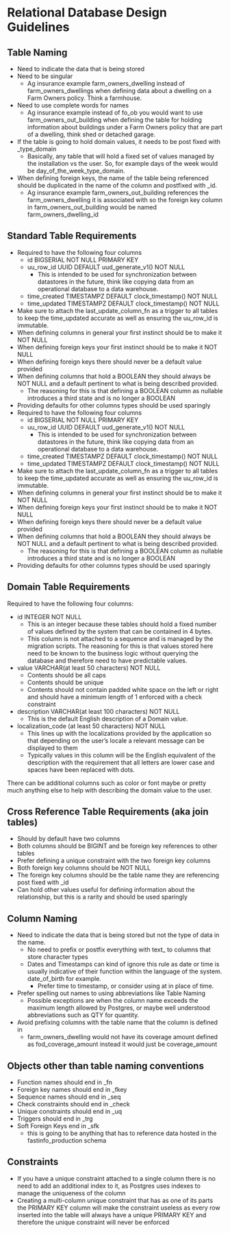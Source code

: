 # Relational Database Design Guidelines

## Table Naming
* Need to indicate the data that is being stored
* Need to be singular
  * Ag insurance example farm_owners_dwelling instead of farm_owners_dwellings when defining data about a dwelling on a Farm Owners policy.  Think a farmhouse.
* Need to use complete words for names
  * Ag insurance example instead of fo_ob you would want to use farm_owners_out_building when defining the table  for holding information about buildings under a Farm Owners policy that are part of a dwelling, think shed or detached garage.
* If the table is going to hold domain values, it needs to be post fixed with _type_domain
  * Basically, any table that will hold a fixed set of values managed by the installation vs the user.  So, for example days of the week would be day_of_the_week_type_domain.
* When defining foreign keys, the name of the table being referenced should be duplicated in the name of the column and postfixed with _id.
  *	Ag insurance example farm_owners_out_building references the farm_owners_dwelling it is associated with so the foreign key column in farm_owners_out_building would be named farm_owners_dwelling_id

## Standard Table Requirements
* Required to have the following four columns
  * id BIGSERIAL NOT NULL PRIMARY KEY
  * uu_row_id UUID DEFAULT uud_generate_v1()  NOT NULL
    * This is intended to be used for synchronization between datastores in the future, think like copying data from an operational database to a data warehouse.
  * time_created TIMESTAMPZ DEFAULT clock_timestamp() NOT NULL
  * time_updated TIMESTAMPZ DEFAULT clock_timestamp() NOT NULL
* Make sure to attach the last_update_column_fn as a trigger to all tables to keep the time_updated accurate as well as ensuring the uu_row_id is immutable.
* When defining columns in general your first instinct should be to make it NOT NULL
* When defining foreign keys your first instinct should be to make it NOT NULL
* When defining foreign keys there should never be a default value provided
* When defining columns that hold a BOOLEAN they should always be NOT NULL and a default pertinent to what is being described provided.
  * The reasoning for this is that defining a BOOLEAN column as nullable introduces a third state and is no longer a BOOLEAN
* Providing defaults for other columns types should be used sparingly
* Required to have the following four columns
  * id BIGSERIAL NOT NULL PRIMARY KEY
  * uu_row_id UUID DEFAULT uud_generate_v1()  NOT NULL
    * This is intended to be used for synchronization between datastores in the future, think like copying data from an operational database to a data warehouse.
  * time_created TIMESTAMPZ DEFAULT clock_timestamp() NOT NULL
  * time_updated TIMESTAMPZ DEFAULT clock_timestamp() NOT NULL
* Make sure to attach the last_update_column_fn as a trigger to all tables to keep the time_updated accurate as well as ensuring the uu_row_id is immutable.
* When defining columns in general your first instinct should be to make it NOT NULL
* When defining foreign keys your first instinct should be to make it NOT NULL
* When defining foreign keys there should never be a default value provided
* When defining columns that hold a BOOLEAN they should always be NOT NULL and a default pertinent to what is being described provided.
  * The reasoning for this is that defining a BOOLEAN column as nullable introduces a third state and is no longer a BOOLEAN
* Providing defaults for other columns types should be used sparingly

## Domain Table Requirements
Required to have the following four columns:

* id INTEGER NOT NULL
  * This is an integer because these tables should hold a fixed number of values defined by the system that can be contained in 4 bytes.
  * This column is not attached to a sequence and is managed by the migration scripts.  The reasoning for this is that values stored here need to be known to the business logic without querying the database and therefore need to have predictable values.
* value VARCHAR(at least 50 characters) NOT NULL
  * Contents should be all caps
  * Contents should be unique
  * Contents should not contain padded white space on the left or right and should have a minimum length of 1 enforced with a check constraint
* description VARCHAR(at least 100 characters) NOT NULL
  * This is the default English description of a Domain value.
* localization_code (at least 50 characters) NOT NULL
  * This lines up with the localizations provided by the application so that depending on the user’s locale a relevant message can be displayed to them
  * Typically values in this column will be the English equivalent of the description with the requirement that all letters are lower case and spaces have been replaced with dots.

There can be additional columns such as color or font maybe or pretty much anything else to help with describing the domain value to the user.

## Cross Reference Table Requirements (aka join tables)
* Should by default have two columns
* Both columns should be BIGINT and be foreign key references to other tables
* Prefer defining a unique constraint with the two foreign key columns
* Both foreign key columns should be NOT NULL
* The foreign key columns should be the table name they are referencing post fixed with _id
* Can hold other values useful for defining information about the relationship, but this is a rarity and should be used sparingly

## Column Naming
* Need to indicate the data that is being stored but not the type of data in the name.
  * No need to prefix or postfix everything with text_ to columns that store character types
  * Dates and Timestamps can kind of ignore this rule as date or time is usually indicative of their function within the language of the system.  date_of_birth for example.
    * Prefer time to timestamp, or consider using at in place of time.
* Prefer spelling out names to using abbreviations like Table Naming
  * Possible exceptions are when the column name exceeds the maximum length allowed by Postgres, or maybe well understood abbreviations such as QTY for quantity.
* Avoid prefixing columns with the table name that the column is defined in
  * farm_owners_dwelling would not have its coverage amount defined as fod_coverage_amount instead it would just be coverage_amount

## Objects other than table naming conventions
* Function names should end in _fn
* Foreign key names should end in _fkey
* Sequence names should end in _seq
* Check constraints should end in _check
* Unique constraints should end in _uq
* Triggers should end in _trg
* Soft Foreign Keys end in _sfk
  * this is going to be anything that has to reference data hosted in the fastinfo_production schema

## Constraints
* If you have a unique constraint attached to a single column there is no need to add an additional index to it, as Postgres uses indexes to manage the uniqueness of the column
* Creating a multi-column unique constraint that has as one of its parts the PRIMARY KEY column will make the constraint useless as every row inserted into the table will always have a unique PRIMARY KEY and therefore the unique constraint will never be enforced
